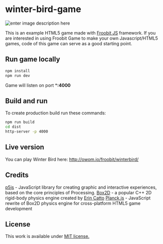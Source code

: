 # winter-bird-game
![enter image description here](https://i.imgur.com/W3HbBvG.png)

This is an example HTML5 game made with [Froobit JS](https://www.npmjs.com/package/froobit) framework. If you are interested in using Froobit Game to make your own Javascript/HTML5 games, code of this game can serve as a good starting point.
## Run game locally
```bash
npm install
npm run dev
```
Game will listen on port ***:4000**
## Build and run
To create production build run these commands:
```bash
npm run build
cd dist
http-server -p 4000
```
## Live version
You can play Winter Bird here: http://owom.io/froobit/winterbird/
## Credits
[p5js](https://p5js.org/) - JavaScript library for creating graphic and interactive experiences, based on the core principles of Processing.
[Box2D](http://box2d.org/) - a popular C++ 2D rigid-body physics engine created by [Erin Catto](https://twitter.com/erin_catto)
[Planck.js](https://github.com/shakiba/planck.js) - JavaScript rewrite of Box2D physics engine for cross-platform HTML5 game development
## License
This work is available under [MIT license.](./LICENSE)